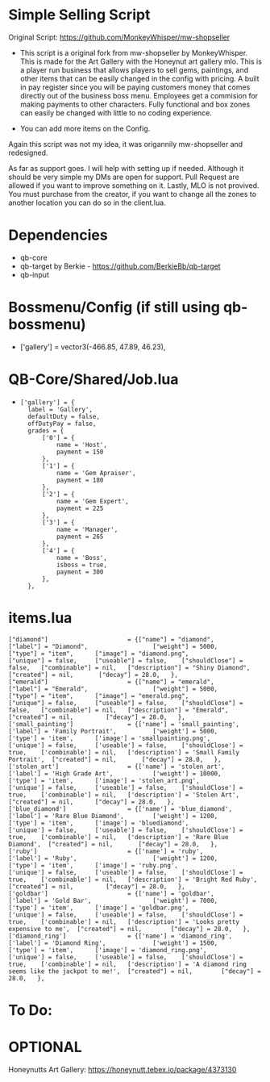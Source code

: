 # Simple Selling Script

Original Script: https://github.com/MonkeyWhisper/mw-shopseller

* This script is a original fork from mw-shopseller by MonkeyWhisper. This is made for the Art Gallery with the Honeynut art gallery mlo. This is a player run business that allows players to sell gems, paintings, and other items that can be easily changed in the config with pricing. A built in pay  register since you will be paying customers money that comes directly out of the business boss menu. Employees get a commision for making payments to other characters. Fully functional and box zones can easily be changed with little to no coding experience. 

* You can add more items on the Config.

Again this script was not my idea, it was origannily mw-shopseller and redesigned. 

As far as support goes. I will help with setting up if needed. Although it should be very simple my DMs are open for support. Pull Request are allowed if you want to improve something on it. Lastly, MLO is not provived. You must purchase from the creator, if you want to change all the zones to another location you can do so in the client.lua. 

# Dependencies
* qb-core
* qb-target by Berkie - https://github.com/BerkieBb/qb-target
* qb-input

# Bossmenu/Config (if still using qb-bossmenu)

* ['gallery'] = vector3(-466.85, 47.89, 46.23),


# QB-Core/Shared/Job.lua
*     ['gallery'] = {
		label = 'Gallery',
		defaultDuty = false,
		offDutyPay = false,
		grades = {
			['0'] = {
				name = 'Host',
				payment = 150
			},
			['1'] = {
				name = 'Gem Apraiser',
				payment = 180
			},
			['2'] = {
				name = 'Gem Expert',
				payment = 225
			},
			['3'] = {
				name = 'Manager',
				payment = 265
			},
			['4'] = {
				name = 'Boss',
				isboss = true,
				payment = 300
			},
		},

# items.lua
	["diamond"] 					 = {["name"] = "diamond", 			  	  	  	["label"] = "Diamond", 					["weight"] = 5000, 		["type"] = "item", 		["image"] = "diamond.png", 				["unique"] = false, 	["useable"] = false, 	["shouldClose"] = false,   ["combinable"] = nil,   ["description"] = "Shiny Diamond",  ["created"] = nil, 		["decay"] = 28.0,	},
	["emerald"] 					 = {["name"] = "emerald", 			  	  	  	["label"] = "Emerald", 					["weight"] = 5000, 		["type"] = "item", 		["image"] = "emerald.png", 				["unique"] = false, 	["useable"] = false, 	["shouldClose"] = false,   ["combinable"] = nil,   ["description"] = "Emerald",  ["created"] = nil, 		["decay"] = 28.0,	},
	['small_painting']				 = {['name'] = 'small_painting',				['label'] = 'Family Portrait',			['weight'] = 5000,		['type'] = 'item',		['image'] = 'smallpainting.png',		['unique'] = false, 	['useable'] = false, 	['shouldClose'] = true,	   ['combinable'] = nil,   ['description'] = 'Small Family Portrait',  ["created"] = nil, 		["decay"] = 28.0,	},
	['stolen_art']				 	 = {['name'] = 'stolen_art',					['label'] = 'High Grade Art',			['weight'] = 10000,		['type'] = 'item',		['image'] = 'stolen_art.png',			['unique'] = false, 	['useable'] = false, 	['shouldClose'] = true,	   ['combinable'] = nil,   ['description'] = 'Stolen Art',  ["created"] = nil, 		["decay"] = 28.0,	},
	['blue_diamond']				 = {['name'] = 'blue_diamond',					['label'] = 'Rare Blue Diamond',		['weight'] = 1200,		['type'] = 'item',		['image'] = 'bluediamond', 				['unique'] = false, 	['useable'] = false, 	['shouldClose'] = true,	   ['combinable'] = nil,   ['description'] = 'Rare Blue Diamond',  ["created"] = nil, 		["decay"] = 28.0,	},
	['ruby']				 		 = {['name'] = 'ruby',							['label'] = 'Ruby',						['weight'] = 1200,		['type'] = 'item',		['image'] = 'ruby.png', 				['unique'] = false, 	['useable'] = false, 	['shouldClose'] = true,	   ['combinable'] = nil,   ['description'] = 'Bright Red Ruby',  ["created"] = nil, 		["decay"] = 28.0,	},
	['goldbar'] 			 	 	 = {['name'] = 'goldbar', 			  			['label'] = 'Gold Bar', 				['weight'] = 7000, 	    ['type'] = 'item', 		['image'] = 'goldbar.png', 				['unique'] = false, 	['useable'] = false, 	['shouldClose'] = true,    ['combinable'] = nil,   ['description'] = 'Looks pretty expensive to me',  ["created"] = nil, 		["decay"] = 28.0,	},
	['diamond_ring'] 				 = {['name'] = 'diamond_ring', 			  	  	['label'] = 'Diamond Ring', 			['weight'] = 1500, 		['type'] = 'item', 		['image'] = 'diamond_ring.png', 		['unique'] = false, 	['useable'] = false, 	['shouldClose'] = true,	   ['combinable'] = nil,   ['description'] = 'A diamond ring seems like the jackpot to me!',  ["created"] = nil, 		["decay"] = 28.0,	},


# To Do:

# OPTIONAL

Honeynutts Art Gallery: https://honeynutt.tebex.io/package/4373130

